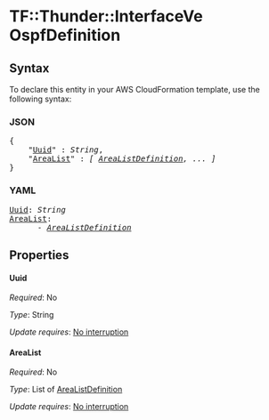 # TF::Thunder::InterfaceVe OspfDefinition

## Syntax

To declare this entity in your AWS CloudFormation template, use the following syntax:

### JSON

<pre>
{
    "<a href="#uuid" title="Uuid">Uuid</a>" : <i>String</i>,
    "<a href="#arealist" title="AreaList">AreaList</a>" : <i>[ <a href="arealistdefinition.md">AreaListDefinition</a>, ... ]</i>
}
</pre>

### YAML

<pre>
<a href="#uuid" title="Uuid">Uuid</a>: <i>String</i>
<a href="#arealist" title="AreaList">AreaList</a>: <i>
      - <a href="arealistdefinition.md">AreaListDefinition</a></i>
</pre>

## Properties

#### Uuid

_Required_: No

_Type_: String

_Update requires_: [No interruption](https://docs.aws.amazon.com/AWSCloudFormation/latest/UserGuide/using-cfn-updating-stacks-update-behaviors.html#update-no-interrupt)

#### AreaList

_Required_: No

_Type_: List of <a href="arealistdefinition.md">AreaListDefinition</a>

_Update requires_: [No interruption](https://docs.aws.amazon.com/AWSCloudFormation/latest/UserGuide/using-cfn-updating-stacks-update-behaviors.html#update-no-interrupt)

